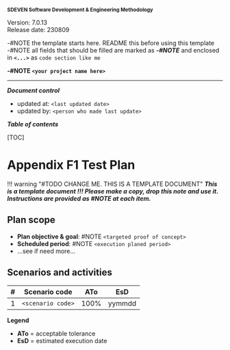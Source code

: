 <small>**SDEVEN Software Development & Engineering Methodology**</small>

Version: 7.0.13<br>
Release date: 230809



-#NOTE the template starts here. README this before using this template<br>
-#NOTE all fields that should be filled are marked as ***-#NOTE*** and enclosed in ***`<...>`*** as `code section like me`


**-#NOTE `<your project name here>`**

***

***Document control***

* updated at: `<last updated date>`<br>
* updated by: `<person who made last update>`



***Table of contents***

[TOC]


# Appendix F1 Test Plan


!!! warning "#TODO CHANGE ME. THIS IS A TEMPLATE DOCUMENT"
    ___This is a template document !!! Please make a copy, drop this note and use it. Instructions are provided as #NOTE at each item.___




## Plan scope

* **Plan objective & goal**: #NOTE `<targeted proof of concept>`
* **Scheduled period**: #NOTE `<execution planed period>`
* ...see if need more...




## Scenarios and activities


| # | Scenario code     | ATo  | EsD    |
|---|-------------------|------|--------|
| 1 | `<scenario code>` | 100% | yymmdd |


**Legend**

* **ATo** = acceptable tolerance
* **EsD** = estimated execution date








